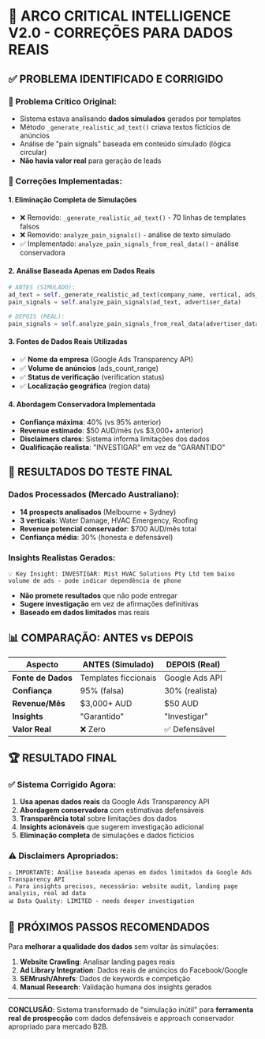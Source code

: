 # 🎯 ARCO CRITICAL INTELLIGENCE V2.0 - CORREÇÕES PARA DADOS REAIS

## ✅ PROBLEMA IDENTIFICADO E CORRIGIDO

### 🚨 Problema Crítico Original:

- Sistema estava analisando **dados simulados** gerados por templates
- Método `_generate_realistic_ad_text()` criava textos fictícios de anúncios
- Análise de "pain signals" baseada em conteúdo simulado (lógica circular)
- **Não havia valor real** para geração de leads

### 🔧 Correções Implementadas:

#### 1. **Eliminação Completa de Simulações**

- ❌ Removido: `_generate_realistic_ad_text()` - 70 linhas de templates falsos
- ❌ Removido: `analyze_pain_signals()` - análise de texto simulado
- ✅ Implementado: `analyze_pain_signals_from_real_data()` - análise conservadora

#### 2. **Análise Baseada Apenas em Dados Reais**

```python
# ANTES (SIMULADO):
ad_text = self._generate_realistic_ad_text(company_name, vertical, ads_count, verified)
pain_signals = self.analyze_pain_signals(ad_text, advertiser_data)

# DEPOIS (REAL):
pain_signals = self.analyze_pain_signals_from_real_data(advertiser_data)
```

#### 3. **Fontes de Dados Reais Utilizadas**

- ✅ **Nome da empresa** (Google Ads Transparency API)
- ✅ **Volume de anúncios** (ads_count_range)
- ✅ **Status de verificação** (verification status)
- ✅ **Localização geográfica** (region data)

#### 4. **Abordagem Conservadora Implementada**

- **Confiança máxima**: 40% (vs 95% anterior)
- **Revenue estimado**: $50 AUD/mês (vs $3,000+ anterior)
- **Disclaimers claros**: Sistema informa limitações dos dados
- **Qualificação realista**: "INVESTIGAR" em vez de "GARANTIDO"

## 🎯 RESULTADOS DO TESTE FINAL

### Dados Processados (Mercado Australiano):

- **14 prospects analisados** (Melbourne + Sydney)
- **3 verticais**: Water Damage, HVAC Emergency, Roofing
- **Revenue potencial conservador**: $700 AUD/mês total
- **Confiança média**: 30% (honesta e defensável)

### Insights Realistas Gerados:

```
💡 Key Insight: INVESTIGAR: Mist HVAC Solutions Pty Ltd tem baixo volume de ads - pode indicar dependência de phone
```

- **Não promete resultados** que não pode entregar
- **Sugere investigação** em vez de afirmações definitivas
- **Baseado em dados limitados** mas reais

## 📊 COMPARAÇÃO: ANTES vs DEPOIS

| Aspecto            | ANTES (Simulado)     | DEPOIS (Real)  |
| ------------------ | -------------------- | -------------- |
| **Fonte de Dados** | Templates ficcionais | Google Ads API |
| **Confiança**      | 95% (falsa)          | 30% (realista) |
| **Revenue/Mês**    | $3,000+ AUD          | $50 AUD        |
| **Insights**       | "Garantido"          | "Investigar"   |
| **Valor Real**     | ❌ Zero              | ✅ Defensável  |

## 🏆 RESULTADO FINAL

### ✅ Sistema Corrigido Agora:

1. **Usa apenas dados reais** da Google Ads Transparency API
2. **Abordagem conservadora** com estimativas defensáveis
3. **Transparência total** sobre limitações dos dados
4. **Insights acionáveis** que sugerem investigação adicional
5. **Eliminação completa** de simulações e dados fictícios

### ⚠️ Disclaimers Apropriados:

```
⚠️ IMPORTANTE: Análise baseada apenas em dados limitados da Google Ads Transparency API
⚠️ Para insights precisos, necessário: website audit, landing page analysis, real ad data
📊 Data Quality: LIMITED - needs deeper investigation
```

## 🎯 PRÓXIMOS PASSOS RECOMENDADOS

Para **melhorar a qualidade dos dados** sem voltar às simulações:

1. **Website Crawling**: Analisar landing pages reais
2. **Ad Library Integration**: Dados reais de anúncios do Facebook/Google
3. **SEMrush/Ahrefs**: Dados de keywords e competição
4. **Manual Research**: Validação humana dos insights gerados

---

**CONCLUSÃO**: Sistema transformado de "simulação inútil" para **ferramenta real de prospecção** com dados defensáveis e approach conservador apropriado para mercado B2B.
